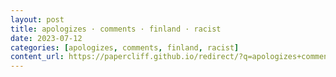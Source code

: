 ```yaml
---
layout: post
title: apologizes · comments · finland · racist
date: 2023-07-12
categories: [apologizes, comments, finland, racist]
content_url: https://papercliff.github.io/redirect/?q=apologizes+comments+finland+racist&tbs=cdr:1,cd_min:7/11/2023,cd_max:7/13/2023
---
```

